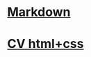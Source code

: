 # [Markdown](https://vIv23.github.io/rsschool-cv/cv)

# [CV html+css](https://vIv23.github.io/rsschool-cv)
